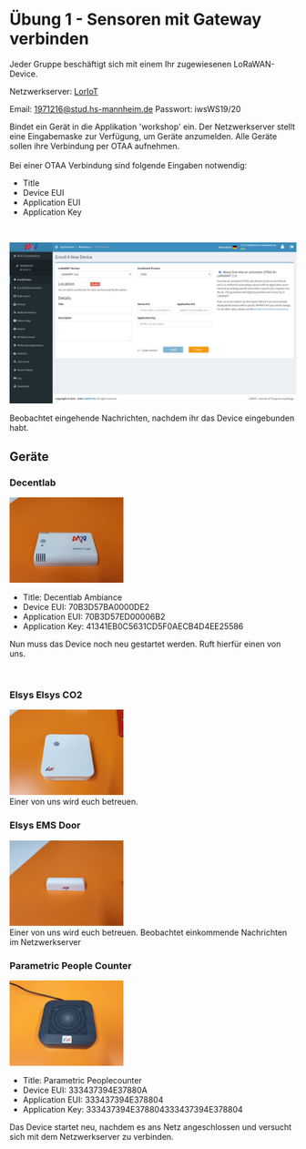 
# Übung 1 - Sensoren mit Gateway verbinden


Jeder Gruppe beschäftigt sich mit einem Ihr zugewiesenen LoRaWAN-Device.

Netzwerkserver: [LorIoT](https://mvv.loriot.io)

Email: 1971216@stud.hs-mannheim.de
Passwort: iwsWS19/20
 
Bindet ein Gerät in die Applikation 'workshop' ein. Der Netzwerkserver stellt eine Eingabemaske zur Verfügung, um Geräte anzumelden. Alle Geräte sollen ihre Verbindung per OTAA aufnehmen.
<br/>
<br/>
Bei einer OTAA Verbindung sind folgende Eingaben notwendig:
* Title
* Device EUI
* Application EUI
* Application Key
<br/>

![](/images/loriot_otaa.png)

Beobachtet eingehende Nachrichten, nachdem ihr das Device eingebunden habt.

## Geräte
### Decentlab
<img src="/images/lora_devices/ambiance_decentlab.jpeg" width="200"/>
<br/>

* Title: Decentlab Ambiance
* Device EUI: 70B3D57BA0000DE2
* Application EUI: 70B3D57ED00006B2
* Application Key: 41341EB0C5631CD5F0AECB4D4EE25586

Nun muss das Device noch neu gestartet werden. Ruft hierfür einen von uns.

<br/>

### Elsys Elsys CO2
<img src="/images/lora_devices/ambiance_elsys.jpeg" width="200"/>
<br/>
Einer von uns wird euch betreuen.
<br/>

### Elsys EMS Door
<img src="/images/lora_devices/door_elsys.jpeg" width="200"/>
<br/>
Einer von uns wird euch betreuen.
Beobachtet einkommende Nachrichten im Netzwerkserver
<br/>

### Parametric People Counter
<img src="/images/lora_devices/people_counter.jpeg" width="200"/>
<br/>

* Title: Parametric Peoplecounter
* Device EUI: 333437394E37880A
* Application EUI: 333437394E378804
* Application Key: 333437394E378804333437394E378804

Das Device startet neu, nachdem es ans Netz angeschlossen und versucht sich mit dem Netzwerkserver zu verbinden.
